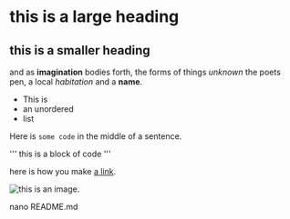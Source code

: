 # this is a large heading

## this is a smaller heading

and as **imagination** bodies forth,
the forms of things *unknown* the poets pen,
a local *habitation* and a **name**.

- This is 
- an unordered
- list

Here is `some code` in the middle of a sentence.

'''
this is
a
block
of code
'''

here is how you make [a link](https://www.wikipedia.org/).

![this is an image.](https://github.com/yihui/xaringan/releases/download/v0.0.2/karl-moustache.jpg)

nano README.md


